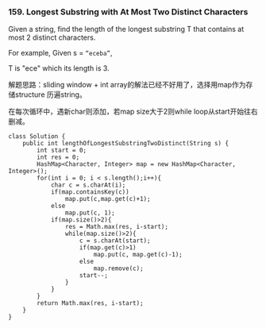 ### 159. Longest Substring with At Most Two Distinct Characters



Given a string, find the length of the longest substring T that contains at most 2 distinct characters.

For example, Given s = `“eceba”`,

T is "ece" which its length is 3.



解题思路：sliding window + int array的解法已经不好用了，选择用map作为存储structure 历遍string。

在每次循环中，遇新char则添加，若map size大于2则while loop从start开始往右删减。



```
class Solution {
    public int lengthOfLongestSubstringTwoDistinct(String s) {
        int start = 0;
        int res = 0;
        HashMap<Character, Integer> map = new HashMap<Character, Integer>();
        for(int i = 0; i < s.length();i++){
            char c = s.charAt(i);
            if(map.containsKey(c))
                map.put(c,map.get(c)+1);
            else
                map.put(c, 1);
            if(map.size()>2){
                res = Math.max(res, i-start);
                while(map.size()>2){
                    c = s.charAt(start);
                    if(map.get(c)>1)
                        map.put(c, map.get(c)-1);
                    else
                        map.remove(c);
                    start--;
                }
            }
        }
        return Math.max(res, i-start);
    }
}
```

